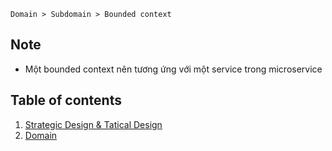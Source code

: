 `Domain > Subdomain > Bounded context`

## Note
- Một bounded context nên tương ứng với một service trong microservice

## Table of contents
1. [Strategic Design & Tatical Design](/ddd/1.%20Stategy%20-%20Tactical%20design.md)
2. [Domain](/ddd/2.%20Domain.md) 